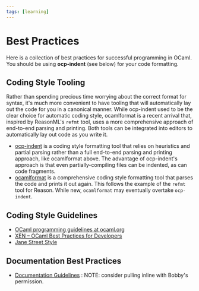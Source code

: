 ```yaml
---
tags: [learning]
---
```


# Best Practices

Here is a collection of best practices for successful programming in OCaml.
You should be using **ocp-indent** (see below) for your code formatting.

## Coding Style Tooling
Rather than spending precious time worrying about the correct format for syntax, it's much more convenient to have
tooling that will automatically lay out the code for you in a canonical manner. While ocp-indent used to be the clear
choice for automatic coding style, ocamlformat is a recent arrival that, inspired by ReasonML's `refmt` tool, uses
a more comprehensive approach of end-to-end parsing and printing. Both tools can be integrated into editors to automatically lay out code as you write it.

* [ocp-indent](https://github.com/OCamlPro/ocp-indent) is a coding style formatting tool that relies on heuristics and partial
parsing rather than a full end-to-end parsing and printing approach, like ocamlformat above. The advantage of ocp-indent's approach
is that even partially-compiling files can be indented, as can code fragments.
* [ocamlformat](https://github.com/ocaml-ppx/ocamlformat) is a comprehensive coding style formatting tool that parses the code
and prints it out again. This follows the example of the `refmt` tool for Reason. While new, `ocamlformat` may eventually overtake `ocp-indent`.

## Coding Style Guidelines
* [OCaml programming guidelines at ocaml.org](http://www.ocaml.org/learn/tutorials/guidelines.html)
* [XEN – OCaml Best Practices for Developers](http://wiki.xen.org/wiki/OCaml_Best_Practices_for_Developers)
* [Jane Street Style](https://opensource.janestreet.com/standards/)

## Documentation Best Practices

* [Documentation Guidelines](https://github.com/bobbypriambodo/ocaml-documentation-guideline) : NOTE: consider pulling inline with Bobby's permission.
